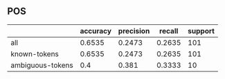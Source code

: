 
## POS

|                  | accuracy | precision | recall | support |
|------------------|----------|-----------|--------|---------|
| all              | 0.6535   | 0.2473    | 0.2635 | 101     |
| known-tokens     | 0.6535   | 0.2473    | 0.2635 | 101     |
| ambiguous-tokens | 0.4      | 0.381     | 0.3333 | 10      |

